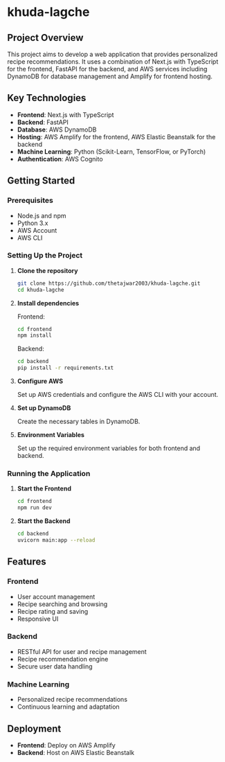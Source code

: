# khuda-lagche

## Project Overview

This project aims to develop a web application that provides personalized recipe recommendations. It uses a combination of Next.js with TypeScript for the frontend, FastAPI for the backend, and AWS services including DynamoDB for database management and Amplify for frontend hosting.

## Key Technologies

- **Frontend**: Next.js with TypeScript
- **Backend**: FastAPI
- **Database**: AWS DynamoDB
- **Hosting**: AWS Amplify for the frontend, AWS Elastic Beanstalk for the backend
- **Machine Learning**: Python (Scikit-Learn, TensorFlow, or PyTorch)
- **Authentication**: AWS Cognito

## Getting Started

### Prerequisites

- Node.js and npm
- Python 3.x
- AWS Account
- AWS CLI

### Setting Up the Project

1. **Clone the repository**

   ```bash
   git clone https://github.com/thetajwar2003/khuda-lagche.git
   cd khuda-lagche
   ```

2. **Install dependencies**

   Frontend:

   ```bash
   cd frontend
   npm install
   ```

   Backend:

   ```bash
   cd backend
   pip install -r requirements.txt
   ```

3. **Configure AWS**

   Set up AWS credentials and configure the AWS CLI with your account.

4. **Set up DynamoDB**

   Create the necessary tables in DynamoDB.

5. **Environment Variables**

   Set up the required environment variables for both frontend and backend.

### Running the Application

1. **Start the Frontend**

   ```bash
   cd frontend
   npm run dev
   ```

2. **Start the Backend**

   ```bash
   cd backend
   uvicorn main:app --reload
   ```

## Features

### Frontend

- User account management
- Recipe searching and browsing
- Recipe rating and saving
- Responsive UI

### Backend

- RESTful API for user and recipe management
- Recipe recommendation engine
- Secure user data handling

### Machine Learning

- Personalized recipe recommendations
- Continuous learning and adaptation

## Deployment

- **Frontend**: Deploy on AWS Amplify
- **Backend**: Host on AWS Elastic Beanstalk
